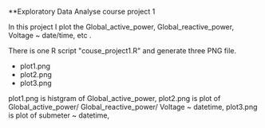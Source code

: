 
**Exploratory Data Analyse course project 1


In this project I plot the Global_active_power, Global_reactive_power, Voltage ~ date/time, etc .

There is one R script "couse_project1.R" and generate three PNG file.

* plot1.png
* plot2.png
* plot3.png

plot1.png is histgram of Global_active_power,
plot2.png is plot of Global_active_power/ Global_reactive_power/ Voltage ~ datetime,
plot3.png is plot of submeter ~ datetime,
